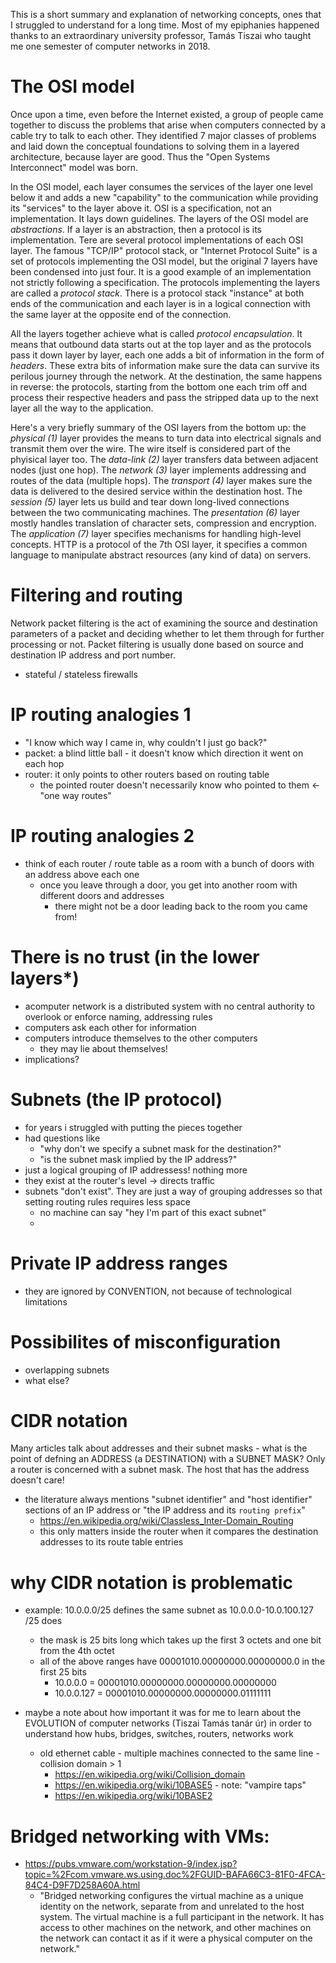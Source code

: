This is a short summary and explanation of networking concepts, ones that I struggled to understand for a long time.
Most of my epiphanies happened thanks to an extraordinary university professor,
Tamás Tiszai who taught me one semester of computer networks in 2018.

# The OSI model
Once upon a time, even before the Internet existed, a group of people came together to discuss the problems
that arise when computers connected by a cable try to talk to each other. They identified 7 major classes
of problems and laid down the conceptual foundations to solving them in a layered architecture, because layer are good.
Thus the "Open Systems Interconnect" model was born.

In the OSI model, each layer consumes the services of
the layer one level below it and adds a new "capability" to the communication while providing its "services" to the layer above it.
OSI is a specification, not an implementation. It lays down guidelines. The layers of the OSI model are *abstractions*.
If a layer is an abstraction, then a protocol is its implementation. Tere are several protocol implementations of each OSI layer.
The famous "TCP/IP" protocol stack, or "Internet Protocol Suite" is a set of protocols implementing the OSI model, but the
original 7 layers have been condensed into just four. It is a good example of an implementation not strictly following a specification.
The protocols implementing the layers are called a *protocol stack*. There is a protocol stack "instance" at both ends of the communication
and each layer is in a logical connection with the same layer at the opposite end of the connection.

All the layers together achieve what is called *protocol encapsulation*. It means that outbound data starts out at the top layer and
as the protocols pass it down layer by layer, each one adds a bit of information in the form of *headers*.
These extra bits of information make sure the data can survive its perilous journey through the network.
At the destination, the same happens in reverse: the protocols, starting from the bottom one each trim off and process their respective headers
and pass the stripped data up to the next layer all the way to the application.

Here's a very briefly summary of the OSI layers from the bottom up:
the *physical (1)* layer provides the means to turn data into electrical signals and transmit them
over the wire. The wire itself is considered part of the phyisical layer too.
The *data-link (2)* layer transfers data between adjacent nodes (just one hop). The *network (3)* layer
implements addressing and routes of the data (multiple hops). The *transport (4)* layer makes sure the data is
delivered to the desired service within the destination host. The *session (5)* layer lets us build and tear down long-lived connections
between the two communicating machines. The *presentation (6)* layer mostly handles translation of character sets, compression and encryption.
The *application (7)* layer specifies mechanisms for handling high-level concepts. HTTP is a protocol of the 7th OSI layer, it specifies a
common language to manipulate abstract resources (any kind of data) on servers.

# Filtering and routing
Network packet filtering is the act of examining the source and destination parameters of a packet and deciding whether
to let them through for further processing or not. Packet filtering is usually done based on source and destination IP address and port number.
- stateful / stateless firewalls

# IP routing analogies 1
- "I know which way I came in, why couldn't I just go back?"
- packet: a blind little ball - it doesn't know which direction it went on each hop
- router: it only points to other routers based on routing table
    - the pointed router doesn't necessarily know who pointed to them <- "one way routes"

# IP routing analogies 2
- think of each router / route table as a room with a bunch of doors with an address above each one
    - once you leave through a door, you get into another room with different doors and addresses
        - there might not be a door leading back to the room you came from!

# There is no trust (in the lower layers*)
- acomputer network is a distributed system with no central authority to overlook or enforce naming, addressing rules
- computers ask each other for information
- computers introduce themselves to the other computers
    - they may lie about themselves!
- implications?

# Subnets (the IP protocol)
- for years i struggled with putting the pieces together
- had questions like
    - "why don't we specify a subnet mask for the destination?"
    - "is the subnet mask implied by the IP address?"
- just a logical grouping of IP addressess! nothing more
- they exist at the router's level -> directs traffic
- subnets "don't exist". They are just a way of grouping addresses so that setting routing rules requires less space
    - no machine can say "hey I'm part of this exact subnet"
    - 

# Private IP address ranges
- they are ignored by CONVENTION, not because of technological limitations

# Possibilites of misconfiguration
- overlapping subnets
- what else?

# CIDR notation
Many articles talk about addresses and their subnet masks
    - what is the point of defning an ADDRESS (a DESTINATION) with a SUBNET MASK? Only a router is concerned with a subnet mask.
The host that has the address doesn't care!
- the literature always mentions "subnet identifier" and "host identifier" sections of an IP address
or "the IP address and its `routing prefix`"
    - https://en.wikipedia.org/wiki/Classless_Inter-Domain_Routing
    - this only matters inside the router when it compares the destination addresses to its route table entries

# why CIDR notation is problematic
- example: 10.0.0.0/25 defines the same subnet as 10.0.0.0-10.0.100.127 /25 does
    - the mask is 25 bits long which takes up the first 3 octets and one bit from the 4th octet
    - all of the above ranges have 00001010.00000000.00000000.0 in the first 25 bits
        - 10.0.0.0   = 00001010.00000000.00000000.00000000
        - 10.0.0.127 = 00001010.00000000.00000000.01111111

- maybe a note about how important it was for me to learn about the EVOLUTION of computer networks (Tiszai Tamás tanár úr)
in order to understand how hubs, bridges, switches, routers, networks work
    - old ethernet cable - multiple machines connected to the same line - collision domain > 1
        - https://en.wikipedia.org/wiki/Collision_domain
        - https://en.wikipedia.org/wiki/10BASE5 - note: "vampire taps"
        - https://en.wikipedia.org/wiki/10BASE2

# Bridged networking with VMs:
- https://pubs.vmware.com/workstation-9/index.jsp?topic=%2Fcom.vmware.ws.using.doc%2FGUID-BAFA66C3-81F0-4FCA-84C4-D9F7D258A60A.html
    - "Bridged networking configures the virtual machine as a unique identity on the network, separate from and unrelated to the host system. The virtual machine is a full participant in the network. It has access to other machines on the network, and other machines on the network can contact it as if it were a physical computer on the network."
